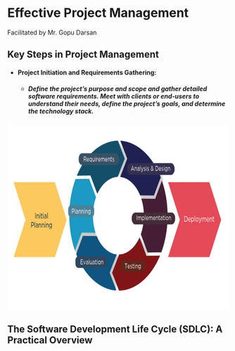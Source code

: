 # Effective Project Management
Facilitated by Mr. Gopu Darsan

## Key Steps in Project Management
- #### Project Initiation and Requirements Gathering:
  - ##### Define the project’s purpose and scope and gather detailed software requirements. Meet with clients or end-users to understand their needs, define the project’s goals, and determine the technology stack.

<p align="center">
  <img width="520" height="420" src="https://github.com/JYOTHY-DAS/Images/blob/main/pm1.png">
</p>

## The Software Development Life Cycle (SDLC): A Practical Overview 

